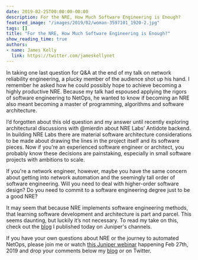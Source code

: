 ```yaml
---
date: 2019-02-25T00:00:00-00:00
description: For the NRE, How Much Software Engineering is Enough?
featured_image: "/images/2019/02/woman-3597101_1920-2.jpg"
tags: []
title: "For the NRE, How Much Software Engineering is Enough?"
show_reading_time: true
authors:
- name: James Kelly
  link: https://twitter.com/jameskellynet
---
```


In taking one last question for Q&A at the end of my talk on network reliability engineering, a plucky member of the audience shot up his hand. I remember he asked how he could possibly hope to achieve becoming a highly productive NRE. Because my talk had espoused applying the rigors of software engineering to NetOps, he wanted to know if becoming an NRE also meant becoming a master of programming, algorithms and software architecture.

I’d forgotten about this old question and my answer until recently exploring architectural discussions with @mierdin about NRE Labs’ Antidote backend. In building NRE Labs there are material software architecture considerations to be made about drawing the lines in the project itself and its software pieces. Now if you're an experienced software engineer or architect, you probably know these decisions are painstaking, especially in small software projects with ambitions to scale.

If you're a network engineer, however, maybe you have the same concern about getting into network automation and the seemingly tall order of software engineering. Will you need to deal with higher-order software design? Do you need to commit to a software engineering degree just to be a good NRE?

It may seem that because NRE implements software engineering methods, that learning software development and architecture is part and parcel. This seems daunting, but luckily it’s not necessary. To read my take on this, check out the [blog](https://forums.juniper.net/t5/Enterprise-Cloud-and/For-the-NRE-How-Much-Software-Engineering-is-Enough/ba-p/459419) I published today on Juniper's channels.

If you have your own questions about NRE or the journey to automated NetOps, please join me or watch [this Juniper webinar](https://event.on24.com/wcc/r/1920832/480920C7EF27F7C050D72554BBB47CA6?partnerref=blog) happening Feb 27th, 2019 and drop your comments below my [blog](https://forums.juniper.net/t5/Enterprise-Cloud-and/For-the-NRE-How-Much-Software-Engineering-is-Enough/ba-p/459419) or on Twitter.
